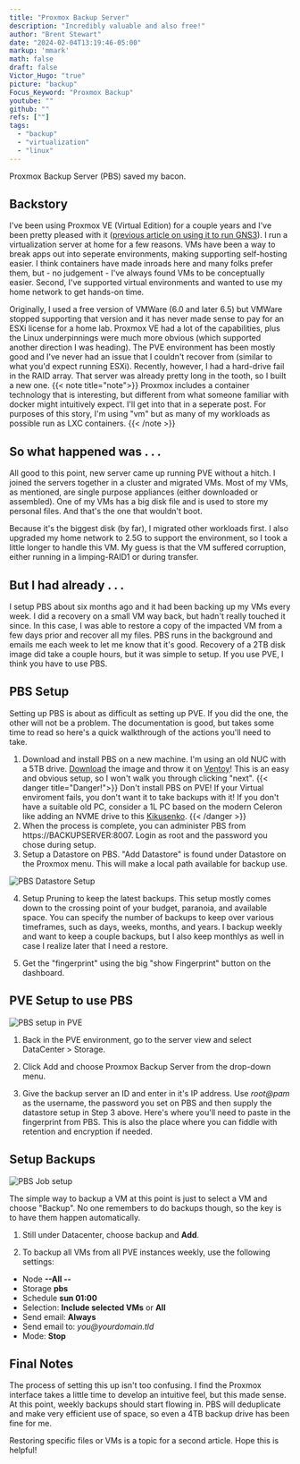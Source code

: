 ```yaml
---
title: "Proxmox Backup Server"
description: "Incredibly valuable and also free!"
author: "Brent Stewart"
date: "2024-02-04T13:19:46-05:00"
markup: 'mmark'
math: false
draft: false
Victor_Hugo: "true"
picture: "backup"
Focus_Keyword: "Proxmox Backup"
youtube: ""
github: ""
refs: [""]
tags:
  - "backup"
  - "virtualization"
  - "linux"
---
```

Proxmox Backup Server (PBS) saved my bacon.

## Backstory
I've been using Proxmox VE (Virtual Edition) for a couple years and I've been pretty pleased with it ([previous article on using it to run GNS3](/posts/230121_gns3_proxmox/)).  I run a virtualization server at home for a few reasons.  VMs have been a way to break apps out into seperate environments, making supporting self-hosting easier.  I think containers have made inroads here and many folks prefer them, but - no judgement - I've always found VMs to be conceptually easier.  Second, I've supported virtual environments and wanted to use my home network to get hands-on time.

Originally, I used a free version of VMWare (6.0 and later 6.5) but VMWare stopped supporting that version and it has never made sense to pay for an ESXi license for a home lab.  Proxmox  VE had a lot of the capabilities, plus the Linux underpinnings were much more obvious (which supported another direction I was heading).  The PVE environment has been mostly good and I've never had an issue that I couldn't recover from (similar to what you'd expect running ESXi).  Recently, however, I had a hard-drive fail in the RAID array.  That server was already pretty long in the tooth, so I built a new one.
{{< note title="note">}}
Proxmox includes a container technology that is interesting, but different from what someone familiar with docker might intuitively expect.  I'll get into that in a seperate post.  For purposes of this story, I'm using "vm" but as many of my workloads as possible run as LXC containers.
{{< /note >}}

## So what happened was . . . 
All good to this point, new server came up running PVE without a hitch.  I joined the servers together in a cluster and migrated VMs.  Most of my VMs, as mentioned, are single purpose appliances (either downloaded or assembled).  One of my VMs has a big disk file and is used to store my personal files.  And that's the one that wouldn't boot.

Because it's the biggest disk (by far), I migrated other workloads first.  I also upgraded my home network to 2.5G to support the environment, so I took a little longer to handle this VM.  My guess is that the VM suffered corruption, either running in a limping-RAID1 or during transfer.

## But I had already . . .
I setup PBS about six months ago and it had been backing up my VMs every week.  I did a recovery on a small VM way back, but hadn't really touched it since.  In this case, I was able to restore a copy of the impacted VM from a few days prior and recover all my files.  PBS runs in the background and emails me each week to let me know that it's good.  Recovery of a 2TB disk image did take a couple hours, but it was simple to setup.  If you use PVE, I think you have to use PBS.

## PBS Setup
Setting up PBS is about as difficult as setting up PVE.  If you did the one, the other will not be a problem.  The documentation is good, but takes some time to read so here's a quick walkthrough of the actions you'll need to take.

1. Download and install PBS on a new machine.  I'm using an old NUC with a 5TB drive.  [Download](https://www.proxmox.com/en/downloads) the image and throw it on [Ventoy](/posts/210911_distrohoppingwventoy/)!  This is an easy and obvious setup, so I won't walk you through clicking "next".
{{< danger title="Danger!">}}
Don't install PBS on PVE!  If your Virtual enviroment fails, you don't want it to take backups with it!  If you don't have a suitable old PC, consider a 1L PC based on the modern Celeron like adding an NVME drive to this [Kikusenko](https://www.amazon.com/gp/product/B0BWZB8971/?th=1). 
{{< /danger >}}
2. When the process is complete, you can administer PBS from https://BACKUPSERVER:8007.  Login as root and the password you chose during setup.
3. Setup a Datastore on PBS.  "Add Datastore" is found under Datastore on the Proxmox menu.  This will make a local path available for backup use.

![PBS Datastore Setup](/240204_pbsdatastore.png#center)

4. Setup Pruning to keep the latest backups.  This setup mostly comes down to the crossing point of your budget, paranoia, and available space.  You can specify the number of backups to keep over various timeframes, such as days, weeks, months, and years.  I backup weekly and want to keep a couple backups, but I also keep monthlys as well in case I realize later that I need a restore.

5. Get the "fingerprint" using the big "show Fingerprint" button on the dashboard.

## PVE Setup to use PBS
![PBS setup in PVE](/240204_pbssetup.png#floatright)
1. Back in the PVE environment, go to the server view and select DataCenter > Storage.

2. Click Add and choose Proxmox Backup Server from the drop-down menu.

3. Give the backup server an ID and enter in it's IP address.  Use _root@pam_ as the username, the password you set on PBS and then supply the datastore setup in Step 3 above.  Here's where you'll need to paste in the fingerprint from PBS.  This is also the place where you can fiddle with retention and encryption if needed.

## Setup Backups

![PBS Job setup](/240204_automated_pbs.png#floatsmallleft)

The simple way to backup a VM at this point is just to select a VM and choose "Backup".  No one remembers to do backups though, so the key is to have them happen automatically.

1. Still under Datacenter, choose backup and __Add__.

2. To backup all VMs from all PVE instances weekly, use the following settings:
  * Node __--All --__
  * Storage __pbs__
  * Schedule __sun 01:00__
  * Selection: __Include selected VMs__ or __All__
  * Send email: __Always__
  * Send email to:  _you@yourdomain.tld_
  * Mode: __Stop__

## Final Notes
The process of setting this up isn't too confusing.  I find the Proxmox interface takes a little time to develop an intuitive feel, but this made sense.  At this point, weekly backups should start flowing in.  PBS will deduplicate and make very efficient use of space, so even a 4TB backup drive has been fine for me.

Restoring specific files or VMs is a topic for a second article.  Hope this is helpful!